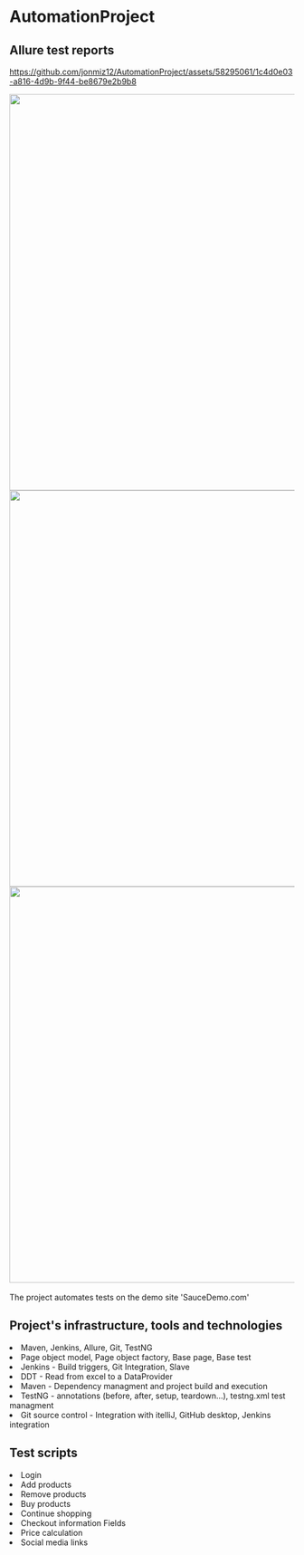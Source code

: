 # AutomationProject
<h2>Allure test reports</h2>

https://github.com/jonmiz12/AutomationProject/assets/58295061/1c4d0e03-a816-4d9b-9f44-be8679e2b9b8

<img src="https://github.com/jonmiz12/AutomationProject/assets/58295061/7abd2cb3-6d03-479a-b36f-81d57030bf1e" width="700">
<img src="https://github.com/jonmiz12/AutomationProject/assets/58295061/455dde73-7766-401d-9984-a3eb408032e2" width="700">
<img src="https://github.com/jonmiz12/AutomationProject/assets/58295061/dbd733e2-7330-4843-afab-c18c9b766f02" width="700">
<br><br>
The project automates tests on the demo site 'SauceDemo.com'<br>
<h2>Project's infrastructure, tools and technologies</h2>
<li>Maven, Jenkins, Allure, Git, TestNG</li>
<li>Page object model, Page object factory, Base page, Base test</li>
<li>Jenkins - Build triggers, Git Integration, Slave</li>
<li>DDT - Read from excel to a DataProvider</li>
<li>Maven - Dependency managment and project build and execution</li>
<li>TestNG - annotations (before, after, setup, teardown...), testng.xml test managment</li>
<li>Git source control - Integration with itelliJ, GitHub desktop, Jenkins integration</li>
<h2>Test scripts</h2>
<li>Login</li>
<li>Add products</li>
<li>Remove products</li>
<li>Buy products</li>
<li>Continue shopping</li>
<li>Checkout information Fields</li>
<li>Price calculation</li>
<li>Social media links</li>


